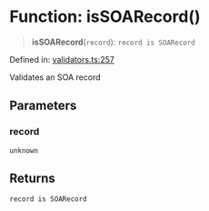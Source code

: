 # Function: isSOARecord()

> **isSOARecord**(`record`): `record is SOARecord`

Defined in: [validators.ts:257](https://github.com/Nick2bad4u/dnsValidator/blob/main/src/validators.ts#L257)

Validates an SOA record

## Parameters

### record

`unknown`

## Returns

`record is SOARecord`
